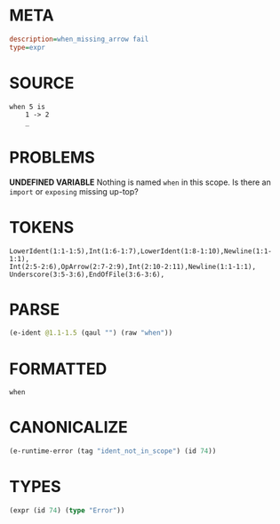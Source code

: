 # META
~~~ini
description=when_missing_arrow fail
type=expr
~~~
# SOURCE
~~~roc
when 5 is
    1 -> 2
    _
~~~
# PROBLEMS
**UNDEFINED VARIABLE**
Nothing is named `when` in this scope.
Is there an `import` or `exposing` missing up-top?

# TOKENS
~~~zig
LowerIdent(1:1-1:5),Int(1:6-1:7),LowerIdent(1:8-1:10),Newline(1:1-1:1),
Int(2:5-2:6),OpArrow(2:7-2:9),Int(2:10-2:11),Newline(1:1-1:1),
Underscore(3:5-3:6),EndOfFile(3:6-3:6),
~~~
# PARSE
~~~clojure
(e-ident @1.1-1.5 (qaul "") (raw "when"))
~~~
# FORMATTED
~~~roc
when
~~~
# CANONICALIZE
~~~clojure
(e-runtime-error (tag "ident_not_in_scope") (id 74))
~~~
# TYPES
~~~clojure
(expr (id 74) (type "Error"))
~~~
